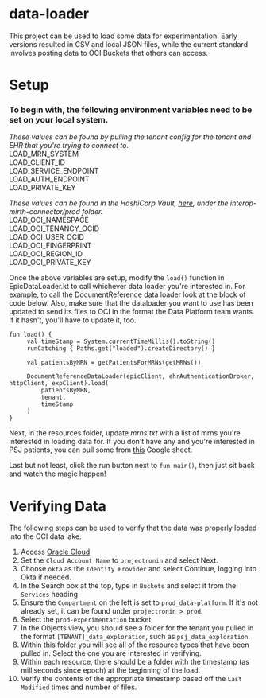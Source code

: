 # data-loader

This project can be used to load some data for experimentation. Early versions resulted in CSV and local JSON files,
while the current standard involves posting data to OCI Buckets that others can access.

# Setup

### To begin with, the following environment variables need to be set on your local system.

_These values can be found by pulling the tenant config for the tenant and EHR that you're trying to connect to._\
LOAD_MRN_SYSTEM\
LOAD_CLIENT_ID\
LOAD_SERVICE_ENDPOINT\
LOAD_AUTH_ENDPOINT\
LOAD_PRIVATE_KEY

_These values can be found in the HashiCorp Vault, [here](https://vault.devops.projectronin.io:8200/ui/vault/secrets/interop-mirth-connector/show/prod), under the interop-mirth-connector/prod folder._\
LOAD_OCI_NAMESPACE\
LOAD_OCI_TENANCY_OCID\
LOAD_OCI_USER_OCID\
LOAD_OCI_FINGERPRINT\
LOAD_OCI_REGION_ID\
LOAD_OCI_PRIVATE_KEY

Once the above variables are setup, modify the ```load()``` function in EpicDataLoader.kt to call whichever data loader you're interested in.  For example, to call the DocumentReference data loader look at the block of code below.
Also, make sure that the dataloader you want to use has been updated to send its files to OCI in the format the Data Platform team wants.  If it hasn't, you'll have to update it, too.
```
fun load() {
     val timeStamp = System.currentTimeMillis().toString()
     runCatching { Paths.get("loaded").createDirectory() }

     val patientsByMRN = getPatientsForMRNs(getMRNs())

     DocumentReferenceDataLoader(epicClient, ehrAuthenticationBroker, httpClient, expClient).load(
         patientsByMRN,
         tenant,
         timeStamp
     )
}
```
Next, in the resources folder, update _mrns.txt_ with a list of mrns you're interested in loading data for.  If you don't have any and you're interested in PSJ patients, you can pull some from [this](https://docs.google.com/spreadsheets/d/1o9Kl0uZ5rAxra_t1C598CPtVbi_GJdTd2sSnKsm35jI/edit#gid=490983879) Google sheet.

Last but not least, click the run button next to ```fun main()```, then just sit back and watch the magic happen!
# Verifying Data

The following steps can be used to verify that the data was properly loaded into the OCI data lake.

1. Access [Oracle Cloud](https://cloud.oracle.com)
2. Set the `Cloud Account Name` to `projectronin` and select Next.
3. Choose `okta` as the `Identity Provider` and select Continue, logging into Okta if needed.
4. In the Search box at the top, type in `Buckets` and select it from the `Services` heading
5. Ensure the `Compartment` on the left is set to `prod_data-platform`. If it's not already set, it can be found
   under `projectronin > prod`.
6. Select the `prod-experimentation` bucket.
7. In the Objects view, you should see a folder for the tenant you pulled in the format `[TENANT]_data_exploration`,
   such as `psj_data_exploration`.
8. Within this folder you will see all of the resource types that have been pulled in. Select the one you are interested
   in verifying.
9. Within each resource, there should be a folder with the timestamp (as milliseconds since epoch) at the beginning of
   the load.
10. Verify the contents of the appropriate timestamp based off the `Last Modified` times and number of files.
